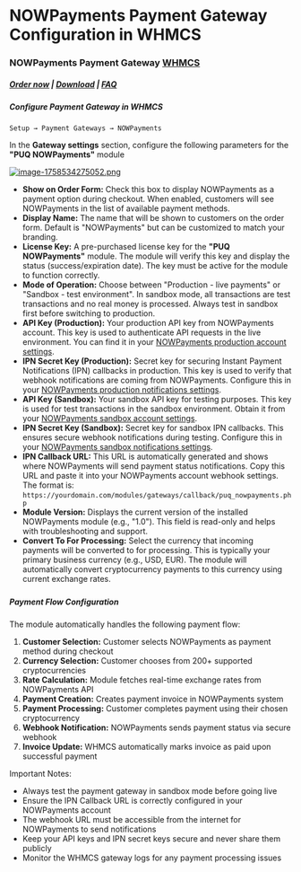 # NOWPayments Payment Gateway Configuration in WHMCS

### NOWPayments Payment Gateway **[WHMCS](https://puqcloud.com/link.php?id=77)** 

#####  [Order now](https://puqcloud.com/index.php?rp=/store/whmcs-module-nowpayments-payment-gateway) | [Download](https://download.puqcloud.com/WHMCS/gateways/PUQ_WHMCS_PG-nowpayments/) | [FAQ](https://faq.puqcloud.com/)

##### Configure Payment Gateway in WHMCS

```
Setup → Payment Gateways → NOWPayments
```

In the **Gateway settings** section, configure the following parameters for the **"PUQ NOWPayments"** module

[![image-1758534275052.png](https://doc.puq.info/uploads/images/gallery/2025-09/scaled-1680-/image-1758534275052.png)](https://doc.puq.info/uploads/images/gallery/2025-09/image-1758534275052.png)

- **Show on Order Form:** Check this box to display NOWPayments as a payment option during checkout. When enabled, customers will see NOWPayments in the list of available payment methods.
- **Display Name:** The name that will be shown to customers on the order form. Default is "NOWPayments" but can be customized to match your branding.
- **License Key:** A pre-purchased license key for the **"PUQ NOWPayments"** module. The module will verify this key and display the status (success/expiration date). The key must be active for the module to function correctly.
- **Mode of Operation:** Choose between "Production - live payments" or "Sandbox - test environment". In sandbox mode, all transactions are test transactions and no real money is processed. Always test in sandbox first before switching to production.
- **API Key (Production):** Your production API key from NOWPayments account. This key is used to authenticate API requests in the live environment. You can find it in your [NOWPayments production account settings](https://account.nowpayments.io/store-settings#keys?link_id=4222128310).
- **IPN Secret Key (Production):** Secret key for securing Instant Payment Notifications (IPN) callbacks in production. This key is used to verify that webhook notifications are coming from NOWPayments. Configure this in your [NOWPayments production notifications settings](https://account.nowpayments.io/store-settings#notifications?link_id=4222128310).
- **API Key (Sandbox):** Your sandbox API key for testing purposes. This key is used for test transactions in the sandbox environment. Obtain it from your [NOWPayments sandbox account settings](https://account-sandbox.nowpayments.io/store-settings#keys?link_id=4222128310).
- **IPN Secret Key (Sandbox):** Secret key for sandbox IPN callbacks. This ensures secure webhook notifications during testing. Configure this in your [NOWPayments sandbox notifications settings](https://account-sandbox.nowpayments.io/store-settings#notifications?link_id=4222128310).
- **IPN Callback URL:** This URL is automatically generated and shows where NOWPayments will send payment status notifications. Copy this URL and paste it into your NOWPayments account webhook settings. The format is: `https://yourdomain.com/modules/gateways/callback/puq_nowpayments.php`
- **Module Version:** Displays the current version of the installed NOWPayments module (e.g., "1.0"). This field is read-only and helps with troubleshooting and support.
- **Convert To For Processing:** Select the currency that incoming payments will be converted to for processing. This is typically your primary business currency (e.g., USD, EUR). The module will automatically convert cryptocurrency payments to this currency using current exchange rates.

#####  

##### Payment Flow Configuration  
  
  


The module automatically handles the following payment flow:

1. **Customer Selection:** Customer selects NOWPayments as payment method during checkout
2. **Currency Selection:** Customer chooses from 200+ supported cryptocurrencies
3. **Rate Calculation:** Module fetches real-time exchange rates from NOWPayments API
4. **Payment Creation:** Creates payment invoice in NOWPayments system
5. **Payment Processing:** Customer completes payment using their chosen cryptocurrency
6. **Webhook Notification:** NOWPayments sends payment status via secure webhook
7. **Invoice Update:** WHMCS automatically marks invoice as paid upon successful payment

<p class="callout warning">Important Notes:</p>

- Always test the payment gateway in sandbox mode before going live
- Ensure the IPN Callback URL is correctly configured in your NOWPayments account
- The webhook URL must be accessible from the internet for NOWPayments to send notifications
- Keep your API keys and IPN secret keys secure and never share them publicly
- Monitor the WHMCS gateway logs for any payment processing issues

<div id="bkmrk--0"><div></div></div>
